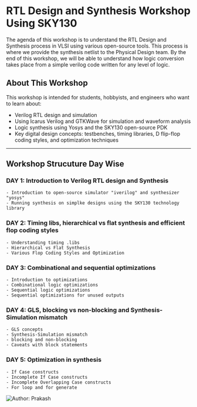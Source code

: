 # RTL Design and Synthesis Workshop Using SKY130

The agenda of this workshop is to understand the RTL Design and Synthesis process in VLSI using various open-source tools. This process is where we provide the synthesis netlist to the Physical Design team. By the end of this workshop, we will be able to understand how logic conversion takes place from a simple verilog code written for any level of logic.

## About This Workshop

This workshop is intended for students, hobbyists, and engineers who want to learn about:

- Verilog RTL design and simulation
- Using Icarus Verilog and GTKWave for simulation and waveform analysis
- Logic synthesis using Yosys and the SKY130 open-source PDK
- Key digital design concepts: testbenches, timing libraries, D flip-flop coding styles, and optimization techniques

---

## Workshop Strucuture Day Wise
### DAY 1: Introduction to Verilog RTL design and Synthesis
    - Introduction to open-source simulator "iverilog" and synthesizer "yosys"
    - Running synthesis on simplke designs using the SKY130 technology library


### DAY 2: Timing libs, hierarchical vs flat synthesis and efficient flop coding styles
    - Understanding timing .libs
    - Hierarchical vs Flat Synthesis
    - Various Flop Coding Styles and Optimization


### DAY 3: Combinational and sequential optimizations
    - Introduction to optimizations
    - Combinational logic optimizations
    - Sequential logic optimizations
    - Sequential optimizations for unused outputs


### DAY 4: GLS, blocking vs non-blocking and Synthesis-Simulation mismatch
    - GLS concepts
    - Synthesis-Simulation mismatch 
    - blocking and non-blocking
    - Caveats with block statements


### DAY 5: Optimization in synthesis
    - If Case constructs
    - Incomplete If Case constructs
    - Incomplete Overlapping Case constructs
    - For loop and for generate

![Author: Prakash](https://img.shields.io/badge/author-Prakash-Green)
